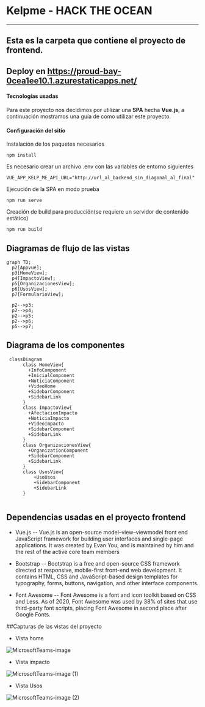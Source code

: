 # Kelpme  -    HACK THE OCEAN
---
Esta es la carpeta que contiene el proyecto de frontend.
---

## Deploy en https://proud-bay-0cea1ee10.1.azurestaticapps.net/

#### Tecnologías usadas

Para este proyecto nos decidimos por utilizar una **SPA** hecha **Vue.js**, a continuación mostramos una guía de como
utilizar este proyecto.

#### Configuración del sitio

Instalación de los paquetes necesarios

 ``` 
 npm install
 ```

Es necesario crear un archivo .env con las variables de entorno siguientes

```
VUE_APP_KELP_ME_API_URL="http://url_al_backend_sin_diagonal_al_final"
```

Ejecución de la SPA en modo prueba

```
npm run serve
```

Creación de build para producción(se requiere un servidor de contenido estático)

```
npm run build
```

## Diagramas de flujo de las vistas
```mermaid
graph TD;
  p2[Appvue];
  p3[HomeView];
  p4[ImpactoView];
  p5[OrganizacionesView];
  p6[UsosView];
  p7[FormularioView];

  p2-->p3;
  p2-->p4;
  p2-->p5;
  p2-->p6;
  p5-->p7;

```

## Diagrama de los componentes
```mermaid
 classDiagram      
      class HomeView{
        +InfoComponent
        +InicialComponent
        +NoticiaComponent
        +VideoHome
        +SidebarComponent
        +SidebarLink
      }
      class ImpactoView{
        +AfectacionImpacto
        +NoticiaImpacto
        +VideoImpacto
        +SidebarComponent
        +SidebarLink
      }
      class OrganizacionesView{
        +OrganizationComponent
        +SidebarComponent
        +SidebarLink
      }
      class UsosView{
          +UsoUsos
          +SidebarComponent
          +SidebarLink
      }
     
```

## Dependencias usadas en el proyecto frontend

- Vue.js -- Vue.js is an open-source model–view–viewmodel front end JavaScript framework for building user interfaces and single-page applications. It was created by Evan You, and is maintained by him and the rest of the active core team members


- Bootstrap -- Bootstrap is a free and open-source CSS framework directed at responsive, mobile-first front-end web development. It contains HTML, CSS and JavaScript-based design templates for typography, forms, buttons, navigation, and other interface components.

- Font Awesome -- Font Awesome is a font and icon toolkit based on CSS and Less. As of 2020, Font Awesome was used by 38% of sites that use third-party font scripts, placing Font Awesome in second place after Google Fonts.


##Capturas de las vistas del proyecto

- Vista home


![MicrosoftTeams-image](https://user-images.githubusercontent.com/87330021/168501026-e3fa5209-4075-468c-8a9d-bd70d6f8df38.png)

- Vista impacto


![MicrosoftTeams-image (1)](https://user-images.githubusercontent.com/87330021/168501057-1c29c6ae-a992-4314-8efc-b68b590bd0f1.png)

- Vista Usos


![MicrosoftTeams-image (2)](https://user-images.githubusercontent.com/87330021/168501086-49fa0826-de4d-4795-927e-c14fa12a0222.png)


